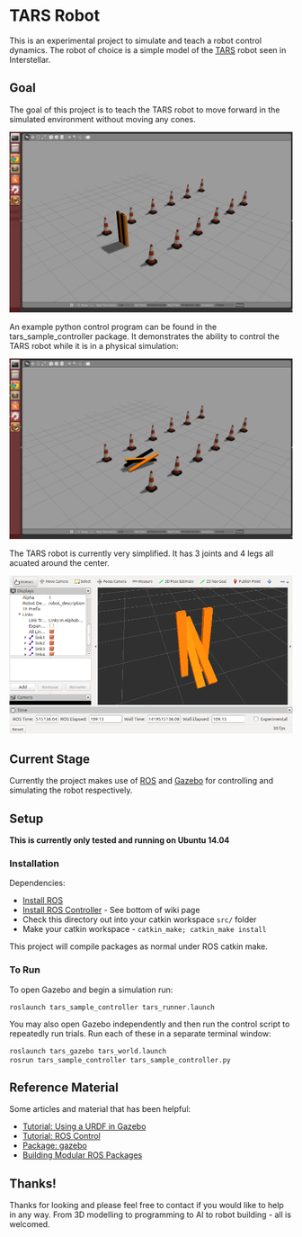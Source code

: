 # TARS Robot

This is an experimental project to simulate and teach a robot control dynamics. The robot of choice is a simple model of the [TARS](docs/TARS.md) robot seen in Interstellar.


## Goal

The goal of this project is to teach the TARS robot to move forward in the simulated environment without moving any cones.

![Starting Position](docs/images/TARS_start.png)

An example python control program can be found in the tars_sample_controller package. It demonstrates the ability to control the TARS robot while it is in a physical simulation:

![Example Simulation](docs/images/TARS_example.png)

The TARS robot is currently very simplified. It has 3 joints and 4 legs all acuated around the center.

![TARS Robot](docs/images/TARS_rviz.png)


## Current Stage

Currently the project makes use of [ROS](http://www.ros.org/) and [Gazebo](http://gazebosim.org/) for controlling and simulating the robot respectively. 

## Setup

**This is currently only tested and running on Ubuntu 14.04**

### Installation
Dependencies:
+ [Install ROS](http://wiki.ros.org/indigo/Installation/Ubuntu)
+ [Install ROS Controller](http://wiki.ros.org/ros_control) - See bottom of wiki page
+ Check this directory out into your catkin workspace `src/` folder
+ Make your catkin workspace - `catkin_make; catkin_make install`

This project will compile packages as normal under ROS catkin make.

### To Run

To open Gazebo and begin a simulation run:

	roslaunch tars_sample_controller tars_runner.launch

You may also open Gazebo independently and then run the control script to repeatedly run trials. Run each of these in a separate terminal window:
	
	roslaunch tars_gazebo tars_world.launch
	rosrun tars_sample_controller tars_sample_controller.py


## Reference Material

Some articles and material that has been helpful:

+ [Tutorial: Using a URDF in Gazebo](http://gazebosim.org/tutorials?tut=ros_urdf)
+ [Tutorial: ROS Control](http://gazebosim.org/tutorials?tut=ros_control)
+ [Package: gazebo](http://wiki.ros.org/gazebo)
+ [Building Modular ROS Packages](http://jbohren.com/articles/modular-ros-packages/)

## Thanks!

Thanks for looking and please feel free to contact if you would like to help in any way. From 3D modelling to programming to AI to robot building - all is welcomed.